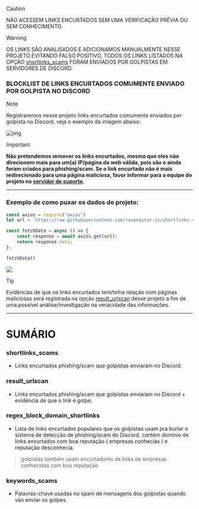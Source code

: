 > [!CAUTION]
> NÃO ACESSEM LINKS ENCURTADOS SEM UMA VERIFICAÇÃO PRÉVIA OU SEM CONHECIMENTO.

> [!WARNING]  
> OS LINKS SÃO ANALISADOS E ADICIONAMOS MANUALMENTE NESSE PROJETO EVITANDO FALSO POSITIVO, TODOS OS LINKS LISTADOS NA OPÇÃO [shortlinks_scams](/scams/shortlinks.json) FORAM ENVIADOS POR GOLPISTAS EM SERVIDORES DE DISCORD.

### BLOCKLIST DE LINKS ENCURTADOS COMUMENTE ENVIADO POR GOLPISTA NO DISCORD

> [!NOTE]
> Registraremos nesse projeto links encurtados comumente enviados por golpista no Discord, veja o exemplo da imagem abaixo:

![img](https://i.imgur.com/8KHcjBx.png)


> [!IMPORTANT] 
> **️Não pretendemos remover os links encurtados, mesmo que eles não direcionem mais para um(a) IP/página da web válida, pois são e ainda foram criados para phishing/scam. Se o link encurtado não é mais redirecionado para uma página maliciosa, favor informar para a equipe do projeto no [servidor de suporte](https://discord.gg/PGmfDBSXC7).**
---
### Exemplo de como puxar os dados do projeto:
```javascript
const axios = require("axios")
let url = `https://raw.githubusercontent.com/ravenastar-js/shortlinks-scams/main/scams/shortlinks.json`

const fetchData = async () => {
    const response = await axios.get(url);
    return response.data;
};

fetchData()
```
<a href="https://www.npmjs.com/package/axios" target="_blank"><img src="https://img.shields.io/badge/-axios-c40404?style=flat-square&labelColor=c40404&logo=npm&logoColor=white&link=https://www.npmjs.com/package/axios"/></a>

> [!TIP]
> Evidências de que os links encurtados tem/tinha relação com páginas maliciosas será registrada na opção [result_urlscan](/scams/shortlinks.json) desse projeto a fim de uma possível análise/investigação na veracidade das informações.
---

# SUMÁRIO 

### shortlinks_scams
- Links encurtados phishing/scam que golpistas enviaram no Discord. 

### result_urlscan
- Links encurtados phishing/scam que golpistas enviaram no Discord + evidência de que o link é golpe.

### regex_block_domain_shortlinks
- Lista de links encurtados populares que os golpistas usam pra burlar o sistema de detecção de phishing/scam do Discord, contém domínio de links encurtados com boa reputação ( empresas conhecias ) e reputação desconhecia.

> golpistas também usam encurtadores de links de empresas conhecidas com boa reputação

### keywords_scams
- Palavras-chave usadas no spam de mensagens dos golpistas quando vão enviar os golpes.
